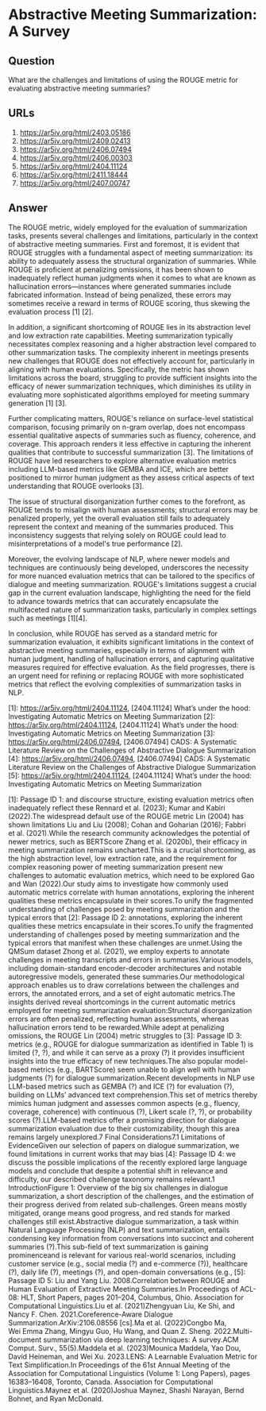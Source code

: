 # Abstractive Meeting Summarization: A Survey

## Question

What are the challenges and limitations of using the ROUGE metric for evaluating abstractive meeting summaries?

## URLs

1. https://ar5iv.org/html/2403.05186
2. https://ar5iv.org/html/2409.02413
3. https://ar5iv.org/html/2406.07494
4. https://ar5iv.org/html/2406.00303
5. https://ar5iv.org/html/2404.11124
6. https://ar5iv.org/html/2411.18444
7. https://ar5iv.org/html/2407.00747

## Answer

The ROUGE metric, widely employed for the evaluation of summarization tasks, presents several challenges and limitations, particularly in the context of abstractive meeting summaries. First and foremost, it is evident that ROUGE struggles with a fundamental aspect of meeting summarization: its ability to adequately assess the structural organization of summaries. While ROUGE is proficient at penalizing omissions, it has been shown to inadequately reflect human judgments when it comes to what are known as hallucination errors—instances where generated summaries include fabricated information. Instead of being penalized, these errors may sometimes receive a reward in terms of ROUGE scoring, thus skewing the evaluation process [1] [2].

In addition, a significant shortcoming of ROUGE lies in its abstraction level and low extraction rate capabilities. Meeting summarization typically necessitates complex reasoning and a higher abstraction level compared to other summarization tasks. The complexity inherent in meetings presents new challenges that ROUGE does not effectively account for, particularly in aligning with human evaluations. Specifically, the metric has shown limitations across the board, struggling to provide sufficient insights into the efficacy of newer summarization techniques, which diminishes its utility in evaluating more sophisticated algorithms employed for meeting summary generation [1] [3].

Further complicating matters, ROUGE's reliance on surface-level statistical comparison, focusing primarily on n-gram overlap, does not encompass essential qualitative aspects of summaries such as fluency, coherence, and coverage. This approach renders it less effective in capturing the inherent qualities that contribute to successful summarization [3]. The limitations of ROUGE have led researchers to explore alternative evaluation metrics including LLM-based metrics like GEMBA and ICE, which are better positioned to mirror human judgment as they assess critical aspects of text understanding that ROUGE overlooks [3].

The issue of structural disorganization further comes to the forefront, as ROUGE tends to misalign with human assessments; structural errors may be penalized properly, yet the overall evaluation still fails to adequately represent the context and meaning of the summaries produced. This inconsistency suggests that relying solely on ROUGE could lead to misinterpretations of a model's true performance [2].

Moreover, the evolving landscape of NLP, where newer models and techniques are continuously being developed, underscores the necessity for more nuanced evaluation metrics that can be tailored to the specifics of dialogue and meeting summarization. ROUGE's limitations suggest a crucial gap in the current evaluation landscape, highlighting the need for the field to advance towards metrics that can accurately encapsulate the multifaceted nature of summarization tasks, particularly in complex settings such as meetings [1][4].

In conclusion, while ROUGE has served as a standard metric for summarization evaluation, it exhibits significant limitations in the context of abstractive meeting summaries, especially in terms of alignment with human judgment, handling of hallucination errors, and capturing qualitative measures required for effective evaluation. As the field progresses, there is an urgent need for refining or replacing ROUGE with more sophisticated metrics that reflect the evolving complexities of summarization tasks in NLP.

[1]: https://ar5iv.org/html/2404.11124, [2404.11124] What’s under the hood: Investigating Automatic Metrics on Meeting Summarization
[2]: https://ar5iv.org/html/2404.11124, [2404.11124] What’s under the hood: Investigating Automatic Metrics on Meeting Summarization
[3]: https://ar5iv.org/html/2406.07494, [2406.07494] CADS: A Systematic Literature Review on the Challenges of Abstractive Dialogue Summarization
[4]: https://ar5iv.org/html/2406.07494, [2406.07494] CADS: A Systematic Literature Review on the Challenges of Abstractive Dialogue Summarization
[5]: https://ar5iv.org/html/2404.11124, [2404.11124] What’s under the hood: Investigating Automatic Metrics on Meeting Summarization

[1]: Passage ID 1: and discourse structure, existing evaluation metrics often inadequately reflect these Rennard et al. (2023); Kumar and Kabiri (2022).The widespread default use of the ROUGE metric Lin (2004) has shown limitations Liu and Liu (2008); Cohan and Goharian (2016); Fabbri et al. (2021).While the research community acknowledges the potential of newer metrics, such as BERTScore Zhang et al. (2020b), their efficacy in meeting summarization remains uncharted.This is a crucial shortcoming, as the high abstraction level, low extraction rate, and the requirement for complex reasoning power of meeting summarization present new challenges to automatic evaluation metrics, which need to be explored Gao and Wan (2022).Our study aims to investigate how commonly used automatic metrics correlate with human annotations, exploring the inherent qualities these metrics encapsulate in their scores.To unify the fragmented understanding of challenges posed by meeting summarization and the typical errors that
[2]: Passage ID 2: annotations, exploring the inherent qualities these metrics encapsulate in their scores.To unify the fragmented understanding of challenges posed by meeting summarization and the typical errors that manifest when these challenges are unmet.Using the QMSum dataset Zhong et al. (2021), we employ experts to annotate challenges in meeting transcripts and errors in summaries.Various models, including domain-standard encoder-decoder architectures and notable autoregressive models, generated these summaries.Our methodological approach enables us to draw correlations between the challenges and errors, the annotated errors, and a set of eight automatic metrics.The insights derived reveal shortcomings in the current automatic metrics employed for meeting summarization evaluation:Structural disorganization errors are often penalized, reflecting human assessments, whereas hallucination errors tend to be rewarded.While adept at penalizing omissions, the ROUGE Lin (2004) metric struggles to
[3]: Passage ID 3: metrics (e.g., ROUGE for dialogue summarization as identified in Table 1) is limited (?, ?), and while it can serve as a proxy (?) it provides insufficient insights into the true efficacy of new techniques.The also popular model-based metrics (e.g., BARTScore) seem unable to align well with human judgments (?) for dialogue summarization.Recent developments in NLP use LLM-based metrics such as GEMBA (?) and ICE (?) for evaluation (?), building on LLMs’ advanced text comprehension.This set of metrics thereby mimics human judgment and assesses common aspects (e.g., fluency, coverage, coherence) with continuous (?), Likert scale (?, ?), or probability scores (?).LLM-based metrics offer a promising direction for dialogue summarization evaluation due to their customizability, though this area remains largely unexplored.7 Final Considerations7.1 Limitations of EvidenceGiven our selection of papers on dialogue summarization, we found limitations in current works that may bias
[4]: Passage ID 4: we discuss the possible implications of the recently explored large language models and conclude that despite a potential shift in relevance and difficulty, our described challenge taxonomy remains relevant.1 IntroductionFigure 1: Overview of the big six challenges in dialogue summarization, a short description of the challenges, and the estimation of their progress derived from related sub-challenges. Green means mostly mitigated, orange means good progress, and red stands for marked challenges still exist.Abstractive dialogue summarization, a task within Natural Language Processing (NLP) and text summarization, entails condensing key information from conversations into succinct and coherent summaries (?).This sub-field of text summarization is gaining prominenceand is relevant for various real-world scenarios, including customer service (e.g., social media (?) and e-commerce (?)), healthcare (?), daily life (?), meetings (?), and open-domain conversations (e.g.,
[5]: Passage ID 5: Liu and Yang Liu. 2008.Correlation between ROUGE and Human Evaluation of Extractive Meeting Summaries.In Proceedings of ACL-08: HLT, Short Papers, pages 201–204, Columbus, Ohio. Association for Computational Linguistics.Liu et al. (2021)Zhengyuan Liu, Ke Shi, and Nancy F. Chen. 2021.Coreference-Aware Dialogue Summarization.ArXiv:2106.08556 [cs].Ma et al. (2022)Congbo Ma, Wei Emma Zhang, Mingyu Guo, Hu Wang, and Quan Z. Sheng. 2022.Multi-document summarization via deep learning techniques: A survey.ACM Comput. Surv., 55(5).Maddela et al. (2023)Mounica Maddela, Yao Dou, David Heineman, and Wei Xu. 2023.LENS: A Learnable Evaluation Metric for Text Simplification.In Proceedings of the 61st Annual Meeting of the Association for Computational Linguistics (Volume 1: Long Papers), pages 16383–16408, Toronto, Canada. Association for Computational Linguistics.Maynez et al. (2020)Joshua Maynez, Shashi Narayan, Bernd Bohnet, and Ryan McDonald.
